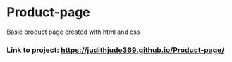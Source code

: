 # Product-page
Basic product page created with html and css
### Link to project: https://judithjude369.github.io/Product-page/
